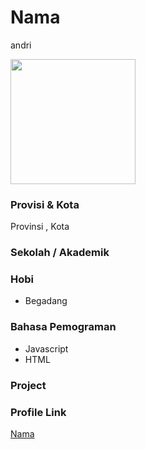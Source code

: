 # Nama
andri

<img src="" width="200" height="200" align="center"/>

### Provisi & Kota

Provinsi , Kota

### Sekolah / Akademik


### Hobi

- Begadang


### Bahasa Pemograman 

- Javascript
- HTML

### Project



### Profile Link

[Nama](https://github.com/usernamenya)
